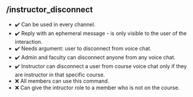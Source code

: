 ## /instructor_disconnect

- :heavy_check_mark: Can be used in every channel.
- :heavy_check_mark: Reply with an ephemeral message - is only visible to the user of the interaction.
- :heavy_check_mark: Needs argument: user to disconnect from voice chat.
- :heavy_check_mark: Admin and faculty can disconnect anyone from any voice chat.
- :heavy_check_mark: Instructor can disconnect a user from course voice chat only if they are instructor in that specific course.
- :x: All members can use this command.
- :x: Can give the intructor role to a member who is not on the course.